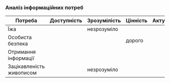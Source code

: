 ### Аналіз інформаційних потреб
| Потреба       | Доступність           |  Зрозумілість     | Цінність                | Актуальність                |
| --- | --- | ---| --- | --- |
| Їжа   |            |  незрозуміло     |                 |                 |
| Особиста безпека       |            |       | дорого                |                 |
| Отримання інформації       |            |       |                 |                 |
| Зацікавленість живописом      |            |  незрозуміло     |                 |                 |
